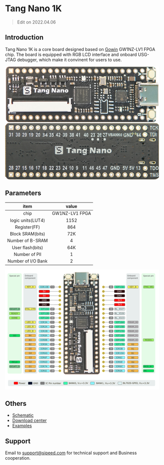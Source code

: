 # Tang Nano 1K

> Edit on 2022.04.06

## Introduction

Tang Nano 1K is a core board designed based on [Gowin](https://www.gowinsemi.com/en/) GW1NZ-LV1 FPGA chip. The board is equipped with RGB LCD interface and onboard USG-JTAG debugger, which make it convinent for users to use.

![](./assets/1k-1.jpg)
![Nano](./assets/1k-2.jpg)

## Parameters

|        item        |     value      |
| :----------------: | :------------: |
|        chip        | GW1NZ-LV1 FPGA |
| logic units(LUT4)  |      1152      |
|    Register(FF)    |      864       |
|  Block SRAM(bits)  |      72K       |
|  Number of B-SRAM  |       4        |
|  User flash(bits)  |      64K       |
|   Number of Pll    |       1        |
| Number of I/O Bank |       2        |


![](./assets/1k-pin.png)

## Others

- [Schematic](https://dl.sipeed.com/shareURL/TANG/Nano%201K/2_Schematic)
- [Download center](https://dl.sipeed.com/shareURL/TANG/Nano%201K)
- [Examples](./Tang-Nano-1k.md)

## Support

Email to support@sipeed.com for technical support and Business cooperation.
